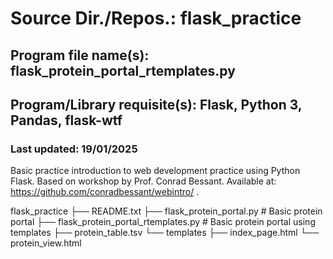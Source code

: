 # Source Dir./Repos.: flask_practice
## Program file name(s): flask_protein_portal_rtemplates.py
## Program/Library requisite(s): Flask, Python 3, Pandas, flask-wtf
### Last updated: 19/01/2025
Basic practice introduction to web development practice using Python Flask.
Based on workshop by Prof. Conrad Bessant. Available at: https://github.com/conradbessant/webintro/ .

flask_practice
├── README.txt
├── flask_protein_portal.py               # Basic protein portal
├── flask_protein_portal_rtemplates.py    # Basic protein portal using templates
├── protein_table.tsv
└── templates
    ├── index_page.html
    └── protein_view.html

